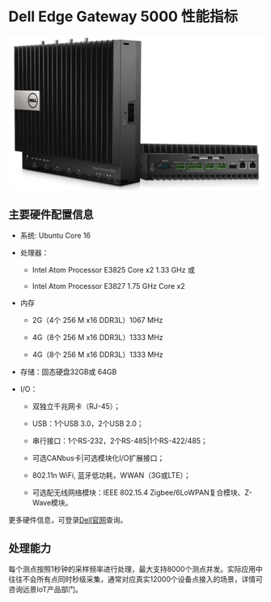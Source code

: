 # Dell Edge Gateway 5000 性能指标

![](media/image5000cn.png)

## 主要硬件配置信息

- 系统: Ubuntu Core 16

- 处理器：

  - Intel Atom Processor E3825 Core x2 1.33 GHz 或

  - Intel Atom Processor E3827 1.75 GHz Core x2

- 内存

  - 2G（4个 256 M x16 DDR3L）1067 MHz

  - 4G（8个 256 M x16 DDR3L）1333 MHz

  - 4G（8个 256 M x16 DDR3L）1333 MHz

- 存储：固态硬盘32GB或 64GB

- I/O：

  - 双独立千兆网卡（RJ-45）；

  - USB：1个USB 3.0，2个USB 2.0；

  - 串行接口：1个RS-232，2个RS-485\|1个RS-422/485；

  - 可选CANbus卡\|可选模块化I/O扩展接口；

  - 802.11n WiFi, 蓝牙低功耗，WWAN（3G或LTE）；

  - 可选配无线网络模块：IEEE 802.15.4 Zigbee/6LoWPAN复合模块、Z-Wave模块。

更多硬件信息，可登录[Dell官网](http://www.dell.com/tw/business/p/dell-edge-gateway-5000/pd)查询。

## 处理能力

每个测点按照1秒钟的采样频率进行处理，最大支持8000个测点并发。实际应用中往往不会所有点同时秒级采集，通常对应真实12000个设备点接入的场景，详情可咨询远景IoT产品部门。
